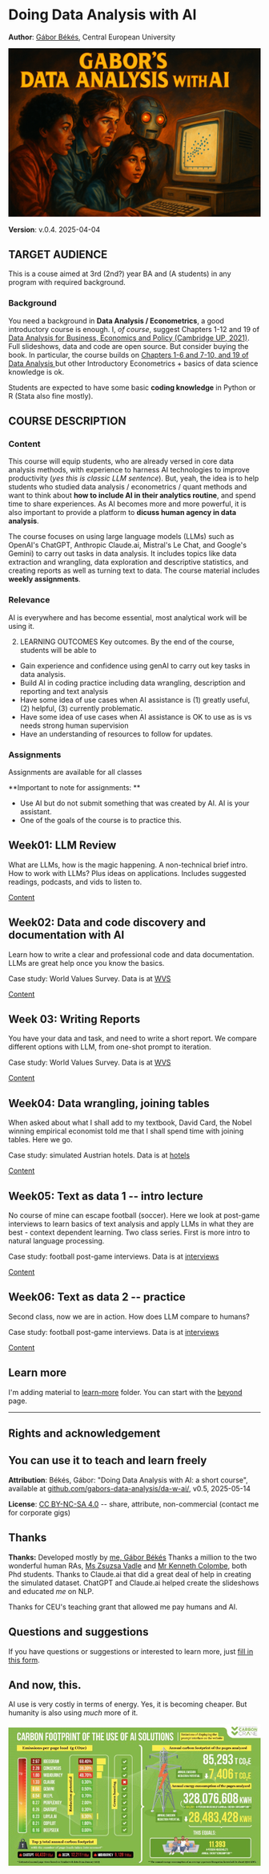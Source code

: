 # Doing Data Analysis with AI

**Author**: [Gábor Békés](https://sites.google.com/site/bekesg/), Central European University

![Image](images/gabors-data-analysis-with-ai.png)

**Version**: v.0.4. 2025-04-04 

## TARGET AUDIENCE
This is a couse aimed at 3rd (2nd?) year BA and (A students) in any program with required background. 

### Background

You need a background in **Data Analysis / Econometrics**, a good introductory course is enough. I, *of course*, suggest Chapters 1-12 and 19 of [Data Analysis for Business, Economics and Policy (Cambridge UP, 2021)](https://gabors-data-analysis.com/getting-started). Full slideshows, data and code are open source. But consider buying the book. 
In particular, the course builds on [Chapters 1-6 and 7-10, and 19 of Data Analysis ](https://gabors-data-analysis.com/chapter-details/) but other Introductory Econometrics + basics of data science knowledge is ok.

Students are expected to have some basic **coding knowledge** in Python or R (Stata also fine mostly). 


## COURSE DESCRIPTION
### Content

This course will equip students, who are already versed in core data analysis methods, with experience to harness AI technologies to improve productivity (*yes this is classic LLM sentence*). But, yeah, the idea is to help students who studied data analysis / econometrics / quant methods and want to think about **how to include AI in their analytics routine**, and spend time to share experiences. As AI becomes more and more powerful, it is also important to provide a platform to **dicuss human agency in data analysis**. 

The course focuses on using large language models (LLMs) such as OpenAI's ChatGPT, Anthropic Claude.ai, Mistral's Le Chat, and Google's Gemini) to carry out tasks in data analysis. It includes topics like data extraction and wrangling, data exploration and descriptive statistics, and creating reports as well as turning text to data. The course material includes **weekly assignments**. 

### Relevance

AI is everywhere and has become essential, most analytical work will be using it.

2. LEARNING OUTCOMES
Key outcomes. By the end of the course, students will be able to

* Gain experience and confidence using genAI to carry out key tasks in data analysis.
* Build AI in coding practice including data wrangling, description and reporting and text analysis
* Have some idea of use cases when AI assistance is (1) greatly useful, (2) helpful, (3) currently problematic. 
* Have some idea of use cases when AI assistance is OK to use as is vs needs strong human supervision
* Have an understanding of resources to follow for updates. 

### Assignments

Assignments are available for all classes

**Important to note for assignments: **
* Use AI but do not submit something that was created by AI. AI is your assistant.
* One of the goals of the course is to practice this. 

## Week01: LLM Review

What are LLMs, how is the magic happening. A non-technical brief intro. How to work with LLMs? Plus ideas on applications. Includes suggested readings, podcasts, and vids to listen to. 

[Content](/week01)

## Week02: Data and code discovery and documentation with AI

Learn how to write a clear and professional code and data documentation. LLMs are great help once you know the basics. 

Case study: World Values Survey. Data is at [WVS](/data/VWS)

[Content](/week02)


## Week 03: Writing Reports

You have your data and task, and need to write a short report. We compare different options with LLM, from one-shot prompt to iteration. 

Case study: World Values Survey. Data is at [WVS](/data/VWS)

[Content](/week03)


## Week04: Data wrangling, joining tables

When asked about what I shall add to my textbook, David Card, the Nobel winning empirical economist told me that I shall spend time with joining tables. Here we go. 

Case study: simulated Austrian hotels. Data is at [hotels](/data/austria-hotels)

[Content](/week04)

## Week05: Text as data 1 -- intro lecture

No course of mine can escape football (soccer). Here we look at post-game interviews to learn basics of text analysis and apply LLMs in what they are best - context dependent learning. Two class series. First is more intro to natural language processing. 

Case study: football post-game interviews. Data is at [interviews](/data/interviews)

[Content](/week05)

## Week06: Text as data 2 -- practice

Second class, now we are in action. How does LLM compare to humans? 

Case study: football post-game interviews. Data is at [interviews](/data/interviews)

[Content](/week06)

## Learn more

I'm adding material to [learn-more](/learn-more) folder. You can start with the [beyond](/learn-more/beyond.md) page. 

---

## Rights and acknowledgement 

## You can use it to teach and learn freely

**Attribution**: Békés, Gábor: "Doing Data Analysis with AI: a short course", available at [github.com/gabors-data-analysis/da-w-ai/](https://github.com/gabors-data-analysis/da-w-ai/), v0.5, 2025-05-14

**License**: [CC BY-NC-SA 4.0](https://creativecommons.org/licenses/by-nc-sa/4.0/) -- share, attribute, non-commercial (contact me for corporate gigs)

## Thanks

**Thanks:** Developed mostly by [me, Gábor Békés](https://bsky.app/profile/gaborbekes.bsky.social) Thanks a million to the two wonderful human RAs, [Ms Zsuzsa Vadle](https://bsky.app/profile/zsuzsannavadle.bsky.social) and [Mr Kenneth Colombe](https://bsky.app/profile/kcolombe24.bsky.social), both Phd students. Thanks to Claude.ai that did a great deal of help in creating the simulated dataset. ChatGPT and Claude.ai helped create the slideshows and educated *me* on NLP. 

Thanks for CEU's teaching grant that allowed me pay humans and AI. 

## Questions and suggestions

If you have questions or suggestions or interested to learn more, just [fill in this form]([https://gabors-data-analysis.com/](https://docs.google.com/forms/d/e/1FAIpQLSev0oaR2s71hvFTZjhTwCuCPL00ljYWAIjl0hoZQLTn_oG3KQ/viewform?usp=header)). 

## And now, this.

AI use is very costly in terms of energy. Yes, it is becoming cheaper. But humanity is also using *much* more of it. 

![](images/ai-energy-cost.jpeg)
